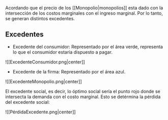 
Acordando que el precio de los [[Monopolio|monopolios]] esta dado con la intersección de los costos marginales con el ingreso marginal. Por lo tanto, se generan distintos excedentes.  

## Excedentes 

- Excedente del consumidor: Representado por el área verde, representa lo que el consumidor estaría dispuesto a pagar. 

![[ExcedenteConsumidor.png|center]]


- Excedente de la firma: Representado por el área azul.

![[ExcedenteMonopolio.png|center]]

El excedente social, es decir, lo óptimo social sería el punto rojo donde se intersecta la demanda con el costo marginal. Esto se detérmina la pérdida del excedente social: 

![[PérdidaExcedente.png|center]]

